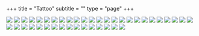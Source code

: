 +++
title = "Tattoo"
subtitle = ""
type = "page"
+++

<div class="gallery hidden">
    <img class="full" src="/img/tattoos/4.jpg"/>
    <img class="full" src="/img/tattoos/9.jpg"/>
    <img class="full" src="/img/tattoos/10.jpg"/>
    <img src="/img/tattoos/5.jpg"/>
    <img src="/img/tattoos/11.jpg"/>
    <img src="/img/tattoos/12.jpg"/>
    <img class="full" src="/img/tattoos/16.jpg"/>
    <img class="bigger-left" src="/img/tattoos/18.jpg"/>
    <img src="/img/tattoos/20.jpg"/>
    <img src="/img/tattoos/22.jpg"/>
    <img src="/img/tattoos/23.jpg"/>
    <img class="full" src="/img/tattoos/26.jpg"/>
    <img class="full" src="/img/tattoos/27.jpg"/>
    <img src="/img/tattoos/31.jpg"/>
    <img src="/img/tattoos/32.jpg"/>
    <img src="/img/tattoos/33.jpg"/>
    <img class="full" src="/img/tattoos/37.jpg"/>
    <img src="/img/tattoos/38.jpg"/>
    <img src="/img/tattoos/39.jpg"/>
    <img src="/img/tattoos/40.jpg"/>
    <img src="/img/tattoos/41.jpg"/>
    <img class="full" src="/img/tattoos/45.jpg"/>
    <img class="full" src="/img/tattoos/51.jpg"/>
    <img src="/img/tattoos/52.jpg"/>
    <img src="/img/tattoos/53.jpg"/>
    <img src="/img/tattoos/54.jpg"/>
    <img src="/img/tattoos/55.jpg"/>
    <img src="/img/tattoos/56.jpg"/>
    <img src="/img/tattoos/57.jpg"/>
    <img src="/img/tattoos/58.jpg"/>
    <img class="bigger-right" src="/img/tattoos/63.jpg"/>
    <img class="full" src="/img/tattoos/62.jpg"/>
    <img class="full" src="/img/tattoos/69.jpg"/>
    <img class="bigger-left" src="/img/tattoos/70.jpg"/>
    <img src="/img/tattoos/75.jpg"/>
    <img class="full" src="/img/tattoos/74.jpg"/>
    <img class="bigger-left" src="/img/tattoos/76.jpg"/>
    <img src="/img/tattoos/77.jpg"/>
    <img src="/img/tattoos/78.jpg"/>
    <img class="full" src="/img/tattoos/80.jpg"/>
    <img class="full" src="/img/tattoos/81.jpg"/>
</div>